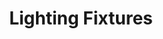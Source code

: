 ---
layout: prop
title: Lighting Fixtures
categories: lighting
images: ["assets/lighting/lighting-fixtures/Lighting Various Fixtures.JPG"]
desc: null
---